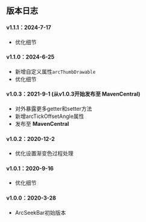 ## 版本日志

#### v1.1.1：2024-7-17
*  优化细节

#### v1.1.0：2024-6-25
*  新增自定义属性`arcThumbDrawable`
*  优化细节

#### v1.0.3：2021-9-1 (从v1.0.3开始发布至 MavenCentral)
*  对外暴露更多getter和setter方法
*  新增arcTickOffsetAngle属性
*  发布至 **MavenCentral**

#### v1.0.2：2020-12-2
*  优化设置渐变色过程处理

#### v1.0.1：2020-9-16
*  优化细节

#### v1.0.0：2020-3-28
*  ArcSeekBar初始版本
